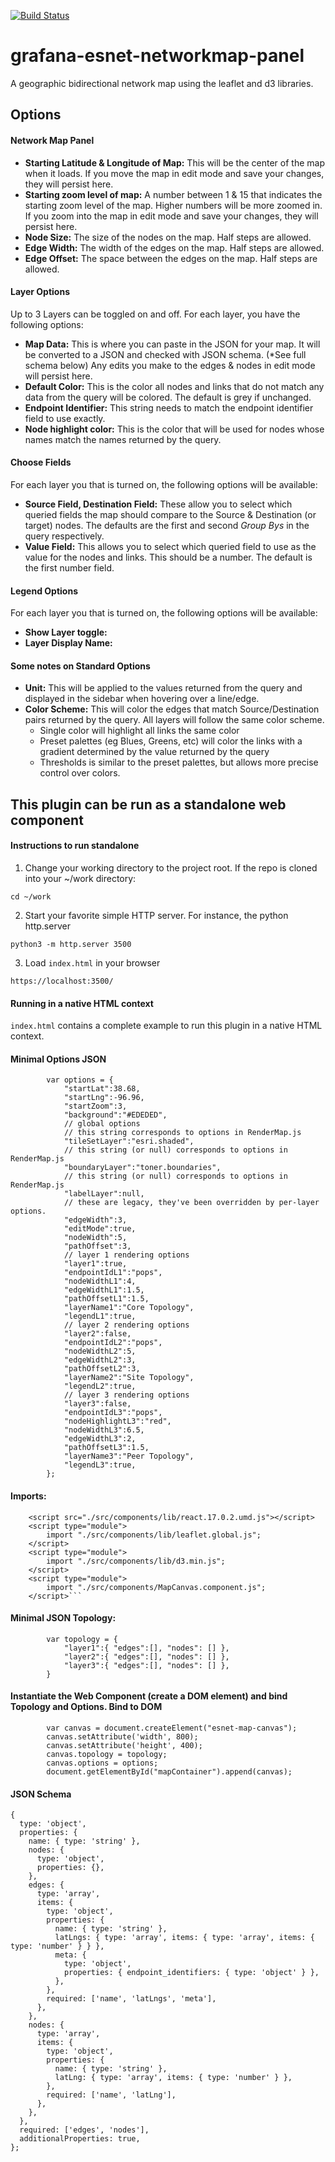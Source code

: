 [![Build Status](https://api.travis-ci.com/esnet/grafana-esnet-networkmap-panel.svg?branch=main)](https://app.travis-ci.com/github/esnet/grafana-esnet-networkmap-panel)

# grafana-esnet-networkmap-panel
A geographic bidirectional network map using the leaflet and d3 libraries.

## Options
#### Network Map Panel
- **Starting Latitude & Longitude of Map:** This will be the center of the map when it loads.  If you move the map in edit mode and save your changes, they will persist here.
- **Starting zoom level of map:** A number between 1 & 15 that indicates the starting zoom level of the map. Higher numbers will be more zoomed in. If you zoom into the map in edit mode and save your changes, they will persist here.
- **Node Size:** The size of the nodes on the map.  Half steps are allowed.
- **Edge Width:** The width of the edges on the map.  Half steps are allowed.
- **Edge Offset:** The space between the edges on the map.  Half steps are allowed.

#### Layer Options
Up to 3 Layers can be toggled on and off.  For each layer, you have the following options:
- **Map Data:** This is where you can paste in the JSON for your map.  It will be converted to a JSON and checked with JSON schema. (*See full schema below)
Any edits you make to the edges & nodes in edit mode will persist here.
- **Default Color:** This is the color all nodes and links that do not match any data from the query will be colored.  The default is grey if unchanged.
- **Endpoint Identifier:** This string needs to match the endpoint identifier field to use exactly.
- **Node highlight color:** This is the color that will be used for nodes whose names match the names returned by the query.


#### Choose Fields
For each layer you that is turned on, the following options will be available:
- **Source Field, Destination Field:** These allow you to select which queried fields the map should compare to the Source & Destination (or target) nodes.  The defaults are the first and second *Group Bys* in the query respectively.
- **Value Field:** This allows you to select which queried field to use as the value for the nodes and links.  This should be a number.  The default is the first number field.

#### Legend Options
For each layer you that is turned on, the following options will be available:
- **Show Layer toggle:**
- **Layer Display Name:**

#### Some notes on Standard Options
- **Unit:** This will be applied to the values returned from the query and displayed in the sidebar when hovering over a line/edge.
- **Color Scheme:** This will color the edges that match Source/Destination pairs returned by the query.  All layers will follow the same color scheme.
  - Single color will highlight all links the same color 
  - Preset palettes (eg Blues, Greens, etc) will color the links with a gradient determined by the value returned by the query
  - Thresholds is similar to the preset palettes, but allows more precise control over colors.


## This plugin can be run as a standalone web component

#### Instructions to run standalone

1. Change your working directory to the project root. If the repo is cloned into your ~/work directory:
```
cd ~/work
```

2. Start your favorite simple HTTP server. For instance, the python http.server
```
python3 -m http.server 3500
```
3. Load `index.html` in your browser

```
https://localhost:3500/
```

#### Running in a native HTML context

`index.html` contains a complete example to run this plugin in a native HTML context. 

#### Minimal Options JSON
```
        var options = {
            "startLat":38.68,
            "startLng":-96.96,
            "startZoom":3,
            "background":"#EDEDED",
            // global options
            // this string corresponds to options in RenderMap.js
            "tileSetLayer":"esri.shaded",
            // this string (or null) corresponds to options in RenderMap.js
            "boundaryLayer":"toner.boundaries",
            // this string (or null) corresponds to options in RenderMap.js
            "labelLayer":null,
            // these are legacy, they've been overridden by per-layer options.
            "edgeWidth":3,
            "editMode":true,
            "nodeWidth":5,
            "pathOffset":3,
            // layer 1 rendering options
            "layer1":true,
            "endpointIdL1":"pops",
            "nodeWidthL1":4,
            "edgeWidthL1":1.5,
            "pathOffsetL1":1.5,
            "layerName1":"Core Topology",
            "legendL1":true,
            // layer 2 rendering options
            "layer2":false,
            "endpointIdL2":"pops",
            "nodeWidthL2":5,
            "edgeWidthL2":3,
            "pathOffsetL2":3,
            "layerName2":"Site Topology",
            "legendL2":true,
            // layer 3 rendering options
            "layer3":false,
            "endpointIdL3":"pops",
            "nodeHighlightL3":"red",
            "nodeWidthL3":6.5,
            "edgeWidthL3":2,
            "pathOffsetL3":1.5,
            "layerName3":"Peer Topology",
            "legendL3":true,
        };
```


#### Imports:
```
    <script src="./src/components/lib/react.17.0.2.umd.js"></script>
    <script type="module">
        import "./src/components/lib/leaflet.global.js";
    </script>
    <script type="module">
        import "./src/components/lib/d3.min.js";
    </script>
    <script type="module">
        import "./src/components/MapCanvas.component.js";
    </script>```

```

#### Minimal JSON Topology:
```
        var topology = {
            "layer1":{ "edges":[], "nodes": [] },
            "layer2":{ "edges":[], "nodes": [] },
            "layer3":{ "edges":[], "nodes": [] },
        }
```


#### Instantiate the Web Component (create a DOM element) and bind Topology and Options. Bind to DOM

```
        var canvas = document.createElement("esnet-map-canvas");
        canvas.setAttribute('width', 800);
        canvas.setAttribute('height', 400);
        canvas.topology = topology;
        canvas.options = options;
        document.getElementById("mapContainer").append(canvas);
```


#### JSON Schema
```
{
  type: 'object',
  properties: {
    name: { type: 'string' },
    nodes: {
      type: 'object',
      properties: {},
    },
    edges: {
      type: 'array',
      items: {
        type: 'object',
        properties: {
          name: { type: 'string' },
          latLngs: { type: 'array', items: { type: 'array', items: { type: 'number' } } },
          meta: {
            type: 'object',
            properties: { endpoint_identifiers: { type: 'object' } },
          },
        },
        required: ['name', 'latLngs', 'meta'],
      },
    },
    nodes: {
      type: 'array',
      items: {
        type: 'object',
        properties: {
          name: { type: 'string' },
          latLng: { type: 'array', items: { type: 'number' } },
        },
        required: ['name', 'latLng'],
      },
    },
  },
  required: ['edges', 'nodes'],
  additionalProperties: true,
};
```

